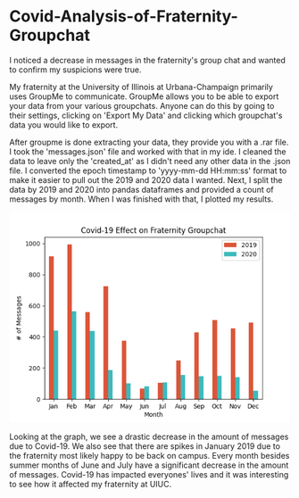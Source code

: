 # Covid-Analysis-of-Fraternity-Groupchat
I noticed a decrease in messages in the fraternity's group chat and wanted to confirm my suspicions were true.

My fraternity at the University of Illinois at Urbana-Champaign primarily uses GroupMe to communicate. GroupMe allows you to be able to export your data from your various groupchats. Anyone can do this by going to their settings, clicking on 'Export My Data' and clicking which groupchat's data you would like to export.
    
After groupme is done extracting your data, they provide you with a .rar file. I took the 'messages.json' file and worked with that in my ide. I cleaned the data to leave only the 'created_at' as I didn't need any other data in the .json file. I converted the epoch timestamp to 'yyyy-mm-dd HH:mm:ss' format to make it easier to pull out the 2019 and 2020 data I wanted. Next, I split the data by 2019 and 2020 into pandas dataframes and provided a count of messages by month. When I was finished with that, I plotted my results.
    
![](covid_plot.png)
    
Looking at the graph, we see a drastic decrease in the amount of messages due to Covid-19. We also see that there are spikes in January 2019 due to the fraternity most likely happy to be back on campus. Every month besides summer months of June and July have a significant decrease in the amount of messages. Covid-19 has impacted everyones' lives and it was interesting to see how it affected my fraternity at UIUC.
